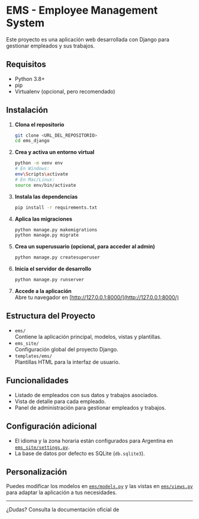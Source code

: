 # EMS - Employee Management System

Este proyecto es una aplicación web desarrollada con Django para gestionar empleados y sus trabajos.

## Requisitos

- Python 3.8+
- pip
- Virtualenv (opcional, pero recomendado)

## Instalación

1. **Clona el repositorio**  
   ```sh
   git clone <URL_DEL_REPOSITORIO>
   cd ems_django
   ```

2. **Crea y activa un entorno virtual**  
   ```sh
   python -m venv env
   # En Windows:
   env\Scripts\activate
   # En Mac/Linux:
   source env/bin/activate
   ```

3. **Instala las dependencias**  
   ```sh
   pip install -r requirements.txt
   ```

4. **Aplica las migraciones**  
   ```sh
   python manage.py makemigrations
   python manage.py migrate
   ```

5. **Crea un superusuario (opcional, para acceder al admin)**  
   ```sh
   python manage.py createsuperuser
   ```

6. **Inicia el servidor de desarrollo**  
   ```sh
   python manage.py runserver
   ```

7. **Accede a la aplicación**  
   Abre tu navegador en [http://127.0.0.1:8000/](http://127.0.0.1:8000/)

## Estructura del Proyecto

- `ems/`  
  Contiene la aplicación principal, modelos, vistas y plantillas.
- `ems_site/`  
  Configuración global del proyecto Django.
- `templates/ems/`  
  Plantillas HTML para la interfaz de usuario.

## Funcionalidades

- Listado de empleados con sus datos y trabajos asociados.
- Vista de detalle para cada empleado.
- Panel de administración para gestionar empleados y trabajos.

## Configuración adicional

- El idioma y la zona horaria están configurados para Argentina en [`ems_site/settings.py`](ems_site/settings.py).
- La base de datos por defecto es SQLite (`db.sqlite3`).

## Personalización

Puedes modificar los modelos en [`ems/models.py`](ems/models.py) y las vistas en [`ems/views.py`](ems/views.py) para adaptar la aplicación a tus necesidades.

---

¿Dudas? Consulta la documentación oficial de